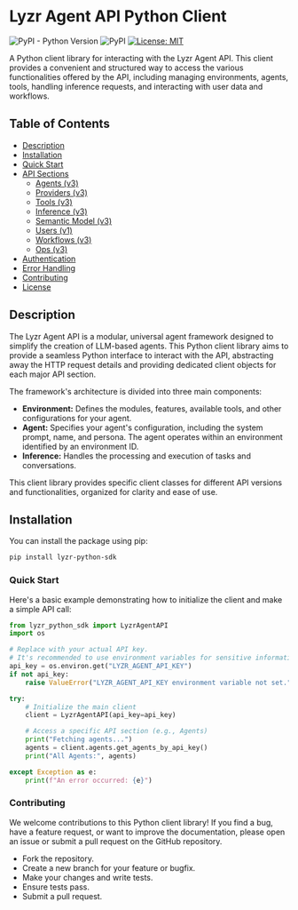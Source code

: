 # Lyzr Agent API Python Client

![PyPI - Python Version](https://img.shields.io/pypi/py/lyzr-agent-api)
![PyPI](https://img.shields.io/pypi/v/lyzr-agent-api)
[![License: MIT](https://img.shields.io/badge/License-MIT-yellow.svg)](https://opensource.org/licenses/MIT)

A Python client library for interacting with the Lyzr Agent API. This client provides a convenient and structured way to access the various functionalities offered by the API, including managing environments, agents, tools, handling inference requests, and interacting with user data and workflows.

## Table of Contents

*   [Description](#description)
*   [Installation](#installation)
*   [Quick Start](#quick-start)
*   [API Sections](#api-sections)
    *   [Agents (v3)](#agents-v3)
    *   [Providers (v3)](#providers-v3)
    *   [Tools (v3)](#tools-v3)
    *   [Inference (v3)](#inference-v3)
    *   [Semantic Model (v3)](#semantic-model-v3)
    *   [Users (v1)](#users-v1)
    *   [Workflows (v3)](#workflows-v3)
    *   [Ops (v3)](#ops-v3)
*   [Authentication](#authentication)
*   [Error Handling](#error-handling)
*   [Contributing](#contributing)
*   [License](#license)

## Description

The Lyzr Agent API is a modular, universal agent framework designed to simplify the creation of LLM-based agents. This Python client library aims to provide a seamless Python interface to interact with the API, abstracting away the HTTP request details and providing dedicated client objects for each major API section.

The framework's architecture is divided into three main components:

*   **Environment:** Defines the modules, features, available tools, and other configurations for your agent.
*   **Agent:** Specifies your agent's configuration, including the system prompt, name, and persona. The agent operates within an environment identified by an environment ID.
*   **Inference:** Handles the processing and execution of tasks and conversations.

This client library provides specific client classes for different API versions and functionalities, organized for clarity and ease of use.

## Installation

You can install the package using pip:

```bash
pip install lyzr-python-sdk
```

### Quick Start
Here's a basic example demonstrating how to initialize the client and make a simple API call:

```python
from lyzr_python_sdk import LyzrAgentAPI
import os

# Replace with your actual API key.
# It's recommended to use environment variables for sensitive information.
api_key = os.environ.get("LYZR_AGENT_API_KEY")
if not api_key:
    raise ValueError("LYZR_AGENT_API_KEY environment variable not set.")

try:
    # Initialize the main client
    client = LyzrAgentAPI(api_key=api_key)

    # Access a specific API section (e.g., Agents)
    print("Fetching agents...")
    agents = client.agents.get_agents_by_api_key()
    print("All Agents:", agents)

except Exception as e:
    print(f"An error occurred: {e}")
```

### Contributing
We welcome contributions to this Python client library! If you find a bug, have a feature request, or want to improve the documentation, please open an issue or submit a pull request on the GitHub repository.

- Fork the repository.
- Create a new branch for your feature or bugfix.
- Make your changes and write tests.
- Ensure tests pass.
- Submit a pull request.